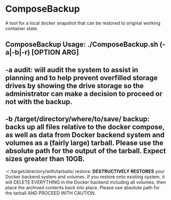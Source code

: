 # ComposeBackup

A tool for a local docker snapshot that can be restored to original working container state.

ComposeBackup
Usage: ./ComposeBackup.sh (-a|-b|-r) [OPTION ARG]
-----------------------------------
-a
audit: will audit the system to assist in planning and to help prevent overfilled storage drives by showing the drive storage so the administrator can make a decision to proceed or not with the backup.
-----------------------------------
-b /target/directory/where/to/save/
backup: backs up all files relative to the docker compose, as well as data from Docker backend system and volumes as a (fairly large) tarball.  Please use the absolute path for the output of the tarball.  Expect sizes greater than 10GB.
-----------------------------------
-r /target/directory/with/tarballs/
restore: **DESTRUCTIVELY RESTORES** your Docker backend system and volumes.  If you restore onto existing system, it will DELETE EVERYTHING in the Docker backend including all volumes, then place the archived contents back into place.  Please use absolute path for the tarball AND PROCEED WITH CAUTION.
